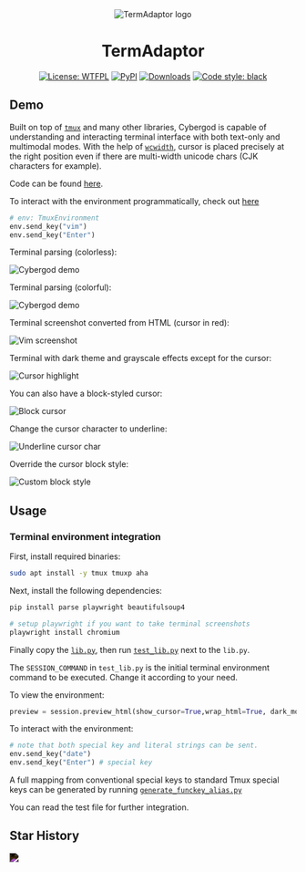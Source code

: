 <div align="center"><img src="https://github.com/james4ever0/agent-terminal-adaptor/blob/main/assets/termadaptor_logo.webp?v=1&type=image" alt="TermAdaptor logo"></div>

<h1 align="center">TermAdaptor</h1>

<p align="center">
<a href="https://github.com/james4ever0/agent-terminal-adaptor/blob/master/LICENSE"><img alt="License: WTFPL" src="https://img.shields.io/badge/license-UNLICENSE-green.svg?style=flat"></a>
<a href="https://pypi.org/project/termadaptor/"><img alt="PyPI" src="https://img.shields.io/pypi/v/termadaptor"></a>
<a href="https://pepy.tech/project/termadaptor"><img alt="Downloads" src="https://static.pepy.tech/badge/termadaptor"></a>
<a href="https://github.com/james4ever0/agent-terminal-adaptor"><img alt="Code style: black" src="https://img.shields.io/badge/code%20style-black-000000.svg"></a>
</p>

## Demo

Built on top of [`tmux`](https://github.com/tmux/tmux) and many other libraries, Cybergod is capable of understanding and interacting terminal interface with both text-only and multimodal modes. With the help of [`wcwidth`](https://github.com/jquast/wcwidth), cursor is placed precisely at the right position even if there are multi-width unicode chars (CJK characters for example).

Code can be found [here](tmux_trials/lib.py).

To interact with the environment programmatically, check out [here](tmux_trials/test_lib.py)

```python
# env: TmuxEnvironment
env.send_key("vim")
env.send_key("Enter")
```

Terminal parsing (colorless):

![Cybergod demo](https://github.com/James4ever0/agi_computer_control/blob/master/propaganda/tmux_show_0.gif?v=1&type=image)

Terminal parsing (colorful):

![Cybergod demo](https://github.com/James4ever0/agi_computer_control/blob/master/propaganda/tmux_show_1.gif?v=1&type=image)

Terminal screenshot converted from HTML (cursor in red):

![Vim screenshot](https://github.com/James4ever0/agi_computer_control/blob/master/propaganda/vim_edit_tmux_screenshot.png?v=1&type=image)

Terminal with dark theme and grayscale effects except for the cursor:

![Cursor highlight](https://github.com/James4ever0/agi_computer_control/blob/master/propaganda/grayscale_dark_tmux.png?v=1&type=image)

You can also have a block-styled cursor:

![Block cursor](https://github.com/James4ever0/agi_computer_control/blob/master/propaganda/block_cursor_terminal_screenshot.png?v=1&type=image)

Change the cursor character to underline:

![Underline cursor char](https://github.com/James4ever0/agi_computer_control/blob/master/propaganda/custom_cursor_char.png?v=1&type=image)

Override the cursor block style:

![Custom block style](https://github.com/James4ever0/agi_computer_control/blob/master/propaganda/custom_block_style.png?v=1&type=image)

## Usage

### Terminal environment integration

First, install required binaries:

```bash
sudo apt install -y tmux tmuxp aha
```

Next, install the following dependencies:

```bash
pip install parse playwright beautifulsoup4

# setup playwright if you want to take terminal screenshots
playwright install chromium
```

Finally copy the [`lib.py`](https://github.com/James4Ever0/agi_computer_control/blob/master/tmux_trials/lib.py), then run [`test_lib.py`](https://github.com/James4Ever0/agi_computer_control/blob/master/tmux_trials/test_lib.py) next to the `lib.py`. 

The `SESSION_COMMAND` in `test_lib.py` is the initial terminal environment command to be executed. Change it according to your need.

To view the environment:

```python
preview = session.preview_html(show_cursor=True,wrap_html=True, dark_mode=True, grayscale=True)
```

To interact with the environment:

```python
# note that both special key and literal strings can be sent.
env.send_key("date")
env.send_key("Enter") # special key
```

A full mapping from conventional special keys to standard Tmux special keys can be generated by running [`generate_funckey_alias.py`](https://github.com/James4Ever0/agi_computer_control/blob/master/tmux_trials/generate_funckeys_alias.py)

You can read the test file for further integration.

## Star History

<img src="https://api.star-history.com/svg?repos=james4ever0/agent-terminal-adaptor&Timeline" style="filter: invert(100%);"></img>
